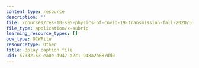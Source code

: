 ```yaml
---
content_type: resource
description: ''
file: /courses/res-10-s95-physics-of-covid-19-transmission-fall-2020/57332153ea0ed947a2c1948a2a887dd0_t4P_zSJbods.srt
file_type: application/x-subrip
learning_resource_types: []
ocw_type: OCWFile
resourcetype: Other
title: 3play caption file
uid: 57332153-ea0e-d947-a2c1-948a2a887dd0
---
```

